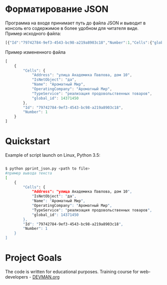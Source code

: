 # Форматирование JSON

Программа на входе принимает путь до файла JSON и выводит в консоль его содержимое в более удобном для читателя виде.   
Пример исходного файла:
```javascript
[{"Id":"79742784-9ef3-4543-bc98-a219a8903c18","Number":1,"Cells":{"global_id":14371450,"Name":"Ароматный Мир","IsNetObject":"да","OperatingCompany":"Ароматный Мир","TypeService":"реализация продовольственных товаров","Address":"улица Академика Павлова, дом 10"}}]
```

Пример измененного файла
```javascript
[
    {
        "Cells": {
            "Address": "улица Академика Павлова, дом 10",
            "IsNetObject": "да",
            "Name": "Ароматный Мир",
            "OperatingCompany": "Ароматный Мир",
            "TypeService": "реализация продовольственных товаров",
            "global_id": 14371450
        },
        "Id": "79742784-9ef3-4543-bc98-a219a8903c18",
        "Number": 1
    }
]
```

# Quickstart

Example of script launch on Linux, Python 3.5:

```bash

$ python pprint_json.py <path to file>
#пример вывода текста
[
    {
        "Cells": {
            "Address": "улица Академика Павлова, дом 10",
            "IsNetObject": "да",
            "Name": "Ароматный Мир",
            "OperatingCompany": "Ароматный Мир",
            "TypeService": "реализация продовольственных товаров",
            "global_id": 14371450
        },
        "Id": "79742784-9ef3-4543-bc98-a219a8903c18",
        "Number": 1
    }
]
```

# Project Goals

The code is written for educational purposes. Training course for web-developers - [DEVMAN.org](https://devman.org)
